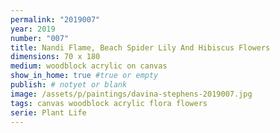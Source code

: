 ```yaml
---
permalink: "2019007"
year: 2019
number: "007"
title: Nandi Flame, Beach Spider Lily And Hibiscus Flowers
dimensions: 70 x 180
medium: woodblock acrylic on canvas
show_in_home: true #true or empty
publish: # notyet or blank
image: /assets/p/paintings/davina-stephens-2019007.jpg
tags: canvas woodblock acrylic flora flowers
serie: Plant Life
---
```

